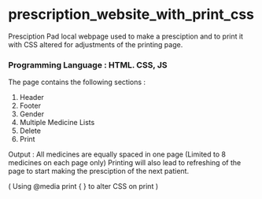 # prescription_website_with_print_css

Presciption Pad local webpage used to make a presciption and to print it with CSS altered for adjustments of the printing page.
### Programming Language : HTML. CSS, JS

The page contains the following sections :
1. Header
2. Footer
3. Gender
4. Multiple Medicine Lists
5. Delete
6. Print

Output :
All medicines are equally spaced in one page (Limited to 8 medicines on each page only)
Printing will also lead to refreshing of the page to start making the presciption of the next patient.

( Using @media print { } to alter CSS on print )
